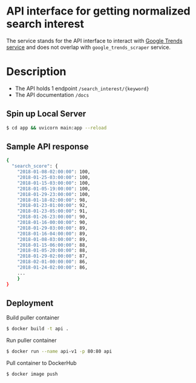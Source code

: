 # API interface for getting normalized search interest
The service stands for the API interface to interact with [Google Trends service](https://trends.google.com/trends/?geo=HU) and does not overlap with `google_trends_scraper` service. 

# Description
  - The API holds 1 endpoint `/search_interest/{keyword}`
  - The API documentation `/docs`

## Spin up Local Server
```bash
$ cd app && uvicorn main:app --reload 
```

## Sample API response
```bash
{
  "search_score": {
    "2018-01-08-02:00:00": 100,
    "2018-01-25-03:00:00": 100,
    "2018-01-15-03:00:00": 100,
    "2018-01-05-19:00:00": 100,
    "2018-01-29-23:00:00": 100,
    "2018-01-18-02:00:00": 98,
    "2018-01-23-01:00:00": 92,
    "2018-01-23-05:00:00": 91,
    "2018-01-26-23:00:00": 90,
    "2018-01-16-00:00:00": 90,
    "2018-01-29-03:00:00": 89,
    "2018-01-16-04:00:00": 89,
    "2018-01-08-03:00:00": 89,
    "2018-01-15-06:00:00": 88,
    "2018-01-05-20:00:00": 88,
    "2018-01-29-02:00:00": 87,
    "2018-02-01-00:00:00": 86,
    "2018-01-24-02:00:00": 86,
    ...
    }
}
```

## Deployment
Build puller container
```bash
$ docker build -t api .
```

Run puller container
```bash
$ docker run --name api-v1 -p 80:80 api 
```

Pull container to DockerHub
```bash
$ docker image push
```

